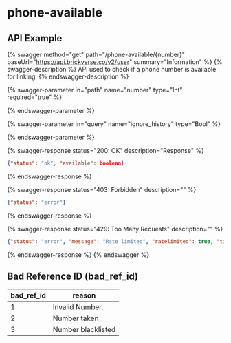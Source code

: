 # phone-available

## API Example

{% swagger method="get" path="/phone-available/{number}" baseUrl="https://api.brickverse.co/v2/user" summary="Information" %}
{% swagger-description %}
API used to check if a phone number is available for linking.
{% endswagger-description %}

{% swagger-parameter in="path" name="number" type="Int" required="true" %}

{% endswagger-parameter %}

{% swagger-parameter in="query" name="ignore_history" type="Bool" %}

{% endswagger-parameter %}

{% swagger-response status="200: OK" description="Response" %}
```json
{"status": "ok", "available": boolean}
```
{% endswagger-response %}

{% swagger-response status="403: Forbidden" description="" %}
```json
{"status": "error"}
```
{% endswagger-response %}

{% swagger-response status="429: Too Many Requests" description="" %}
```json
{"status": "error", "message": "Rate limited", "ratelimited": true, "time": "seconds_string"}
```
{% endswagger-response %}
{% endswagger %}

## Bad Reference ID (bad\_ref\_id)

| bad\_ref\_id | reason             |
| ------------ | ------------------ |
| 1            | Invalid Number.    |
| 2            | Number taken       |
| 3            | Number blacklisted |
